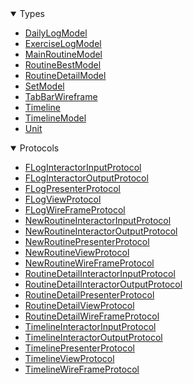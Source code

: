<details open>
<summary>Types</summary>

  - [DailyLogModel](DailyLogModel)
  - [ExerciseLogModel](ExerciseLogModel)
  - [MainRoutineModel](MainRoutineModel)
  - [RoutineBestModel](RoutineBestModel)
  - [RoutineDetailModel](RoutineDetailModel)
  - [SetModel](SetModel)
  - [TabBarWireframe](TabBarWireframe)
  - [Timeline](Timeline)
  - [TimelineModel](TimelineModel)
  - [Unit](Unit)

</details>

<details open>
<summary>Protocols</summary>

  - [FLogInteractorInputProtocol](FLogInteractorInputProtocol)
  - [FLogInteractorOutputProtocol](FLogInteractorOutputProtocol)
  - [FLogPresenterProtocol](FLogPresenterProtocol)
  - [FLogViewProtocol](FLogViewProtocol)
  - [FLogWireFrameProtocol](FLogWireFrameProtocol)
  - [NewRoutineInteractorInputProtocol](NewRoutineInteractorInputProtocol)
  - [NewRoutineInteractorOutputProtocol](NewRoutineInteractorOutputProtocol)
  - [NewRoutinePresenterProtocol](NewRoutinePresenterProtocol)
  - [NewRoutineViewProtocol](NewRoutineViewProtocol)
  - [NewRoutineWireFrameProtocol](NewRoutineWireFrameProtocol)
  - [RoutineDetailInteractorInputProtocol](RoutineDetailInteractorInputProtocol)
  - [RoutineDetailInteractorOutputProtocol](RoutineDetailInteractorOutputProtocol)
  - [RoutineDetailPresenterProtocol](RoutineDetailPresenterProtocol)
  - [RoutineDetailViewProtocol](RoutineDetailViewProtocol)
  - [RoutineDetailWireFrameProtocol](RoutineDetailWireFrameProtocol)
  - [TimelineInteractorInputProtocol](TimelineInteractorInputProtocol)
  - [TimelineInteractorOutputProtocol](TimelineInteractorOutputProtocol)
  - [TimelinePresenterProtocol](TimelinePresenterProtocol)
  - [TimelineViewProtocol](TimelineViewProtocol)
  - [TimelineWireFrameProtocol](TimelineWireFrameProtocol)

</details>

